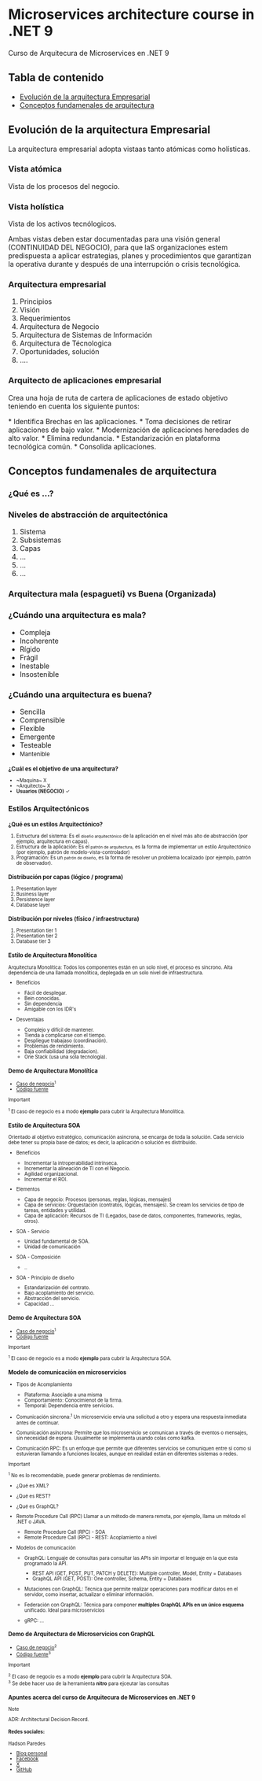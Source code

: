 # Microservices architecture course in .NET 9
Curso de Arquitecura de Microservices en .NET 9
## Tabla de contenido
* [Evolución de la arquitectura Empresarial](#evolución-de-la-arquitectura-empresarial)
* [Conceptos fundamenales de arquitectura](#conceptos-fundamenales-de-arquitectura)
 
## Evolución de la arquitectura Empresarial
<p>La arquitectura empresarial adopta vistaas tanto atómicas como holísticas.</p>

### Vista atómica
<p>Vista de los procesos del negocio.</p>

### Vista holística
<p>Vista de los activos tecnólogicos.</p>
<p>Ambas vistas deben estar documentadas para una visión general (CONTINUIDAD DEL NEGOCIO), para que laS organizaciones estem predispuesta a aplicar estrategias, planes y procedimientos que garantizan la operativa durante y después de una interrupción o crisis tecnológica.</p>

### Arquitectura empresarial
1. Principios
2. Visión
3. Requerimientos
4. Arquitectura de Negocio
5. Arquitectura de Sistemas de Información
6. Arquitectura de Técnologica
7. Oportunidades, solución
8. ....

### Arquitecto de aplicaciones empresarial
<p>Crea una hoja de ruta de cartera de aplicaciones de estado objetivo teniendo en cuenta los siguiente puntos:</p>
* Identifica Brechas en las aplicaciones.
* Toma decisiones de retirar aplicaciones de bajo valor.
* Modernización de aplicaciones heredades de alto valor.
* Elimina redundancia.
* Estandarización en plataforma tecnológica común.
* Consolida aplicaciones.

## Conceptos fundamenales de arquitectura
### ¿Qué es ...?
### Niveles de abstracción de arquitectónica
1. Sistema
2. Subsistemas
3. Capas
4. ...
5. ...
6. ...

### Arquitectura mala (espagueti) vs Buena (Organizada)

### ¿Cuándo una arquitectura es mala?
* Compleja
* Incoherente
* Rígido
* Frágil
* Inestable
* Insostenible

### ¿Cuándo una arquitectura es buena?
* Sencilla
* Comprensible
* Flexible
* Emergente
* Testeable
* <small>Mantenible<small>

### ¿Cuál es el  objetivo de una arquitectura?
* ~Maquina~ X
* ~Arquitecto~ X
* **Usuarios (NEGOCIO)** ✓

## Estilos Arquitectónicos
### ¿Qué es un estilos Arquitectónico?
1. Estructura del sistema: Es el <small>diseño arquitectónico</small> de la aplicación en el nivel más alto de abstracción (por ejemplo, arquitectura en capas).
2. Estructura de la aplicación: Es el <small>patrón de arquitectura</small>,  es la forma de implementar un estilo Arquitectónico (por ejemplo, patrón de modelo-vista-controlador)
3. Programación: Es un <small>patrón de diseño</small>, es la forma de resolver un problema localizado (por ejemplo, patrón de observador).

### Distribución por capas (lógico / programa)
1. Presentation layer
2. Business layer
3. Persistence layer
4. Database layer

### Distribución por niveles (físico / infraestructura)
1. Presentation tier 1
2. Presentation tier 2
3. Database tier 3

### Estilo de Arquitectura Monolítica
Arquitectura Monolítica: Todos los componentes están en un solo nivel, el proceso es sincrono. Alta dependencia de una llamada monolítica, deplegada en un solo nivel de infraestructura.
* Beneficios
  * Fácil de desplegar.
  * Bein conocidas.
  * Sin dependencia
  * Amigable con los IDR's
    
 * Desventajas
   * Complejo y difícil de mantener.
   * Tienda a complicarse con el tiempo.
   * Despliegue trabajaso (coordinación).
   * Problemas de rendimiento.
   * Baja confiabilidad (degradacion).
   * One Stack (usa una sola tecnología).

### Demo de Arquitectura Monolítica
* [Caso de negocio](docs/demo/use-case-mono.md)<sup>1</sup>
* [Código fuente](docs/demo/use-case-mono/)

> [!IMPORTANT]
> <sup>1</sup> El caso de negocio es a modo **ejemplo** para cubrir la Arquitectura Monolítica.

### Estilo de Arquitectura SOA
Orientado al objetivo estratégico, comunicación asincrona, se encarga de toda la solución. Cada servicio debe tener su propia base de datos; es decir, la aplicación o solución es distribuido.

* Beneficios
  * Incrementar la introperabilidad intrínseca.
  * Incrementar la alineación de TI con el Negocio.
  * Agilidad organizacional.
  * Incrementar el ROI.
    
 * Elementos
   * Capa de negocio: Procesos (personas, reglas, lógicas, mensajes)
   * Capa de servicios: Orquestación (contratos, lógicas, mensajes). Se cream los servicios de tipo de tareas, entidades y utilidad.
   * Capa de aplicación: Recursos de TI (Legados, base de datos, componentes, frameworks, reglas, otros).

* SOA - Servicio
   * Unidad fundamental de SOA.
   * Unidad de comunicación

 * SOA - Composición
   * ..

 * SOA - Principio de diseño
   * Estandarización del contrato.
   * Bajo acoplamiento del servicio.
   * Abstracción del servicio.
   * Capacidad ...
     
### Demo de Arquitectura SOA
* [Caso de negocio](docs/demo/use-case-soa.md)<sup>1</sup>
* [Código fuente](docs/demo/use-case-soa/)

> [!IMPORTANT]
> <sup>1</sup> El caso de negocio es a modo **ejemplo** para cubrir la Arquitectura SOA.

### Modelo de comunicación en microservicios
* Tipos de Acomplamiento
  * Plataforma: Asociado a una misma
  * Comportamiento: Conocimienot de la firma.
  * Temporal: Dependencia entre servicios.
    
* Comunicación síncrona:<sup>1</sup> Un microservicio envia una solicitud a otro y espera una respuesta inmediata antes de continuar. 
* Comunicación asíncrona: Permite que los microservicio se comunican a través de eventos o mensajes, sin necesidad de espera. Usualmente se implementa usando colas como kafka.
* Comunicación RPC: Es un enfoque que permite que diferentes servicios se comuniquen entre sí como si estuvieran llamando a funciones locales, aunque en realidad están en diferentes sistemas o redes.

> [!IMPORTANT]
> <sup>1</sup> No es lo recomendable, puede generar problemas de rendimiento.

* ¿Qué es XML?
* ¿Qué es REST?
* ¿Qué es GraphQL?

* Remote Procedure Call (RPC)
  Llamar a un método de manera remota, por ejemplo, llama un método el .NET o JAVA.

  * Remote Procedure Call (RPC) - SOA
  * Remote Procedure Call (RPC) - REST: Acoplamiento a nivel

* Modelos de comunicación
  * GraphQL: Lenguaje de consultas para consultar las APIs sin importar el lenguaje en la que esta programado la API.
    * REST API (GET, POST, PUT, PATCH y DELETE): Multiple controller, Model, Entity = Databases
    * GraphQL API (GET, POST): One controller, Schema, Entity = Databases
      
  * Mutaciones con GraphQL: Técnica que permite realizar operaciones para modificar datos en el servidor, como insertar, actualizar o eliminar información.
  * Federación con GraphQL: Técnica para componer **multiples GraphQL APIs en un único esquema** unificado. Ideal para microservicios
  * gRPC: ...
    
### Demo de Arquitectura de Microservicios con GraphQL
* [Caso de negocio](docs/demo/use-case-micro-graphql.md)<sup>2</sup>
* [Código fuente](docs/demo/use-case-micro-graphql/)<sup>3</sup>

> [!IMPORTANT]
> <sup>2</sup> El caso de negocio es a modo **ejemplo** para cubrir la Arquitectura SOA.\
> <sup>3</sup> Se debe hacer uso de la herramienta **nitro** para ejceutar las consultas

### Apuntes acerca del curso de Arquitecura de Microservices en .NET 9
> [!NOTE]
> ADR: Architectural Decision Record.

#### Redes sociales:
Hadson Paredes
* [Blog personal](http://blog.hadsonpar.com/)
* [Facebook](https://www.facebook.com/hadsonpar/)
* [X](https://x.com/hadson_paredes/)
* [GitHub](https://github.com/devhadson/)
